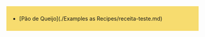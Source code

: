 <div style="background-color:#F7DC6F; padding:10px;">

- [Pão de Queijo](./Examples as Recipes/receita-teste.md)

</div>

